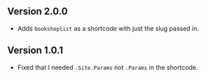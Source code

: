 ## Version 2.0.0
- Adds `bookshoplist` as a shortcode with just the slug passed in.

## Version 1.0.1
- Fixed that I needed `.Site.Params` not `.Params` in the shortcode.
